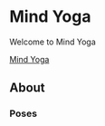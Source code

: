 # Mind Yoga

Welcome to Mind Yoga

[Mind Yoga](https://aliokeeffe.github.io/mindyoga/)

## About
### Poses
